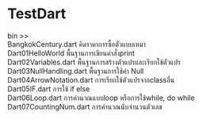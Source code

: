 # TestDart

bin >> <br>
BangkokCentury.dart คิดราคาการซื้อตั๋วแบบเหมา <br>
Dart01HelloWorld พื้นฐานการเขียนคำสั่งprint <br>
Dart02Variables.dart พื้นฐานการสร้างตัวแปรและเรียกใช้ตัวแปร <br>
Dart03NullHandling.dart พื้นฐานการใช้ค่า Null <br>
Dart04ArrowNotation.dart การเรียกใช้ตัวแปรจากclassอื่น <br>
Dart05IF.dart การใช้ if else <br>
Dart06Loop.dart การคำนวณแบบloop หรือการใช้while, do while <br>
Dart07CountingNum.dart การคำนวณนับจำนวนตัวเลข

